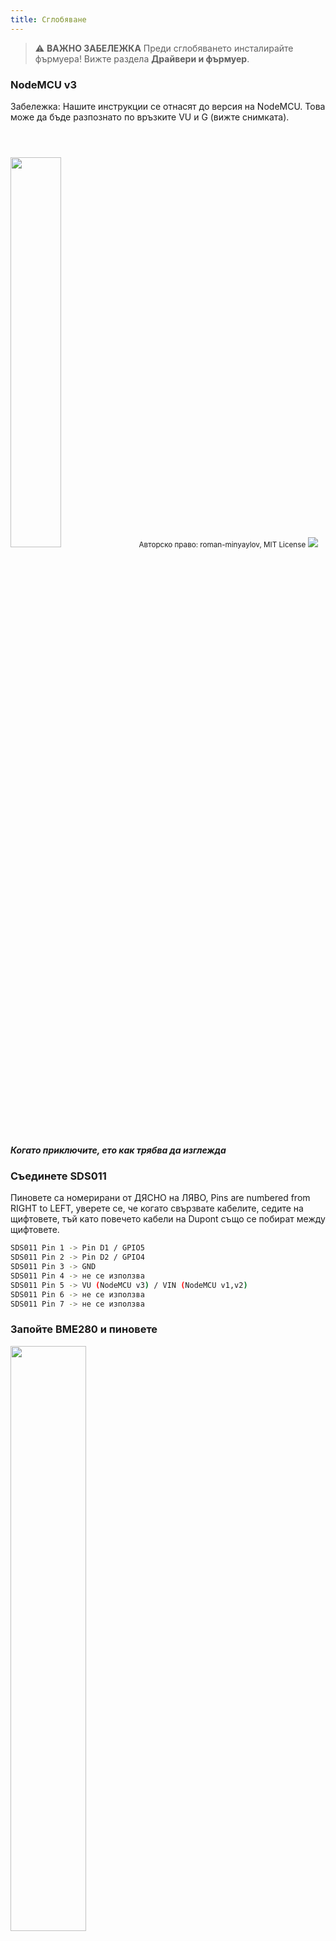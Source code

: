 ```yaml
---
title: Сглобяване
---
```


> ⚠️ **ВАЖНО ЗАБЕЛЕЖКА**
Преди сглобяването инсталирайте фърмуера!
Вижте раздела __Драйвери и фърмуер__.

### NodeMCU v3
Забележка: Нашите инструкции се отнасят до версия на NodeMCU. Това може да бъде разпознато по връзките VU и G (вижте снимката). 

<img src="../docs/airrohr-wiring-sds011-bme280.jpg" style="width:40%; margin-top: 3em" loading="lazy"/>
<small>Авторско право: roman-minyaylov, MIT License</small>


<img src="../docs/nodemcu-v3-bme280.jpeg" style="margin-top: 1em" loading="lazy"/>

##### Когато приключите, ето как трябва да изглежда


### Съединете SDS011
Пиновете са номерирани от ДЯСНО на ЛЯВО, Pins are numbered from RIGHT to LEFT, уверете се, че когато свързвате кабелите, седите на щифтовете, тъй като повечето кабели на Dupont също се побират между щифтовете.
```bash
SDS011 Pin 1 -> Pin D1 / GPIO5
SDS011 Pin 2 -> Pin D2 / GPIO4
SDS011 Pin 3 -> GND
SDS011 Pin 4 -> не се използва
SDS011 Pin 5 -> VU (NodeMCU v3) / VIN (NodeMCU v1,v2)
SDS011 Pin 6 -> не се използва
SDS011 Pin 7 -> не се използва
```

### Запойте BME280 и пиновете
<img src="../docs/solder-a-bme-280.jpeg" style="width:49%; padding-right: 0.5em" class="items-center" loading="lazy"/>
<img src="../docs/solder-bme-280.jpeg" style="width:49%;" loading="lazy"/>

Свържете заглавката на пиновете с платката BME280. Запойте я от задната страна. Разстоянията между щифтовете са много малки, така че бъдете търпеливи и внимателни.  

Трикът е да поставите върха на поялника на щифта, да го загреете малко и след това леко да нанесете спойка.  



### Съединяване на BME280
Пиновете са номерирани от ЛЯВО на ДЯСНО.
```bash
VIN -> Pin 3V3 (3.3V)
GND->  GND/G
SDA -> PIN D3
SCL -> Pin D4
```

### Свържете всичко заедно

 ##### Свържете NodeMCU и SDS011 заедно
<img src="../docs/tie-air-quality-sensor-together.jpeg" loading="lazy"/>
Използвайте кабелна връзка, за да свържете NodeMCU (ESP8266) и сензора SDS011 така, че  Wifi антената да бъде отдалечната страна на сензора.

 ##### Свържете гъвкавата тръба
 <img src="../docs/sds011-with-tube.jpeg" style="width:49%; padding-right: 0.5em" loading="lazy"/>
 <img src="../docs/bme280-tied-to-tube.jpeg" style="width:49%;" loading="lazy"/>

* Свържете гъвкавата тръба към сензора SDS011
* Използвайте друга кабелна връзка, за да прикрепите датчика за температура BME280 към тръбата
* Прекарайте USB кабела през тръбата. Монтирайте SDS011 с NodeMCU, обърнат към върха, а вентилаторът - към дъното
 
 ##### Натикайте сензорите в тръбата
* Натиснете частите в тръбата, така че опрат вътре
* USB кабела, гъвкава тръбичка и BME280 трябва да излезнат от края на тръбата
* Натиснете другата тръба върху първата.

<img src="../docs/sds011-jammed-into-tube.jpeg" loading="lazy"/>

 ##### Завършване
* Поставете температурния сензор върху гъвкавата тръба, така че да е на ръба на тръбата.
* Отрежете гъвкавата тръбичка в края на тръбата
* По желание: можете да покриете отворените краища на тръбата с фина мрежа. Така въздухът може да циркулира, но насекомите остават навън
 
<img src="../docs/position-bme280.jpeg" loading="lazy"/>

